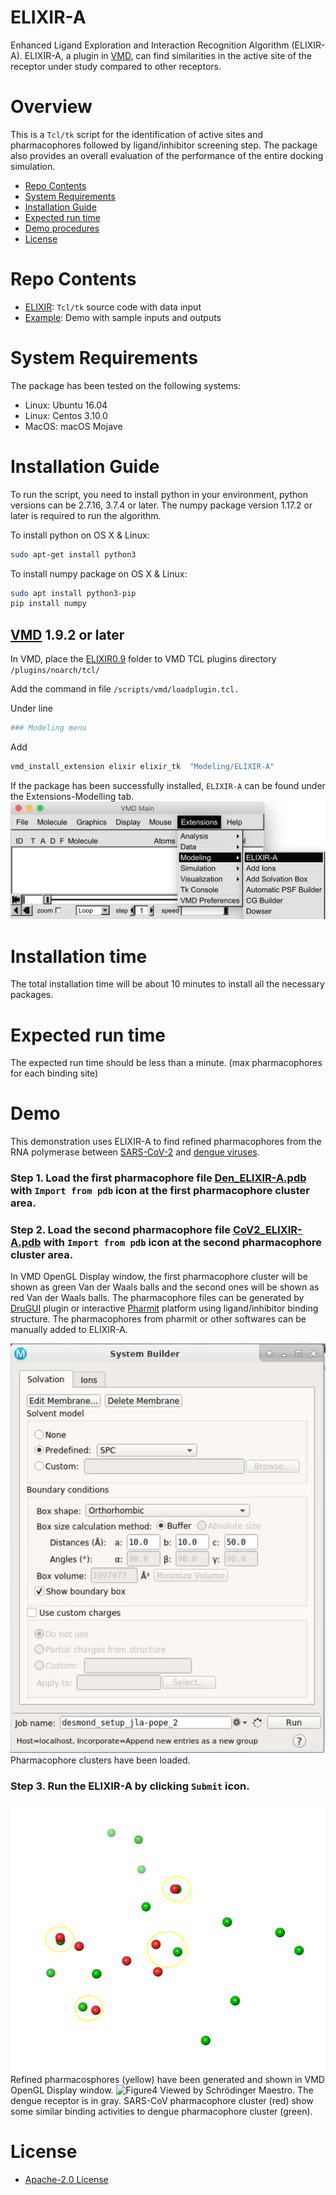 # ELIXIR-A
Enhanced Ligand Exploration and Interaction Recognition Algorithm (ELIXIR-A). ELIXIR-A, a plugin in [VMD](https://www.ks.uiuc.edu/Research/vmd/), can find similarities in the active site of the receptor under study compared to other receptors. 

# Overview
This is a  `Tcl/tk` script for the identification of active sites and pharmacophores followed by ligand/inhibitor screening step. The package also provides an overall evaluation of the performance of the entire docking simulation.

- [Repo Contents](#Repo-Contents)
- [System Requirements](#System-requirements)
- [Installation Guide](#Installation-Guide)
- [Expected run time](#Expected-run-time)
- [Demo procedures](#Demo)
- [License](#license)

# Repo Contents

- [ELIXIR](./ELIXIR0.9/): `Tcl/tk` source code with data input
- [Example](./Example/): Demo with sample inputs and outputs

# System Requirements
The package has been tested on the following systems:

- Linux:  Ubuntu 16.04  
- Linux:  Centos 3.10.0
- MacOS:  macOS Mojave

# Installation Guide
To run the script, you need to install python in your environment, python versions can be 2.7.16, 3.7.4 or later. The numpy package version 1.17.2 or later is required to run the algorithm. 

To install python on OS X & Linux:

```sh
sudo apt-get install python3
```

To install numpy package on OS X & Linux:

```sh
sudo apt install python3-pip
pip install numpy
```

## [VMD](https://www.ks.uiuc.edu/Research/vmd/)  1.9.2 or later
In VMD, place the [ELIXIR0.9](./ELIXIR0.9/) folder to VMD TCL plugins directory ```/plugins/noarch/tcl/```

Add the command in file ```/scripts/vmd/loadplugin.tcl.```

Under  line 
```sh
### Modeling menu 
```
Add 
```sh
vmd_install_extension elixir elixir_tk  "Modeling/ELIXIR-A"
```

If the package has been successfully installed, ```ELIXIR-A``` can be found under the Extensions-Modelling tab.
![Figure1](./Example/figures/fig1.png)

# Installation time
The total installation time will be about 10 minutes to install all the necessary packages.

# Expected run time
The expected run time should be less than a minute. (max pharmacophores for each binding site)

# Demo
This demonstration uses ELIXIR-A to find refined pharmacophores from the RNA polymerase between [SARS-CoV-2](https://www.rcsb.org/structure/7BW4) and [dengue viruses](https://www.rcsb.org/structure/6IZX).

### Step 1. Load the first pharmacophore file [Den_ELIXIR-A.pdb](./Example/Input/Den_ELIXIR-A.pdb) with ``` Import from pdb ``` icon at the first pharmacophore cluster area.

### Step 2. Load the second pharmacophore file [CoV2_ELIXIR-A.pdb](./Example/Input/CoV2_ELIXIR-A.pdb) with ``` Import from pdb ``` icon  at the second pharmacophore cluster area. 
In VMD OpenGL Display window, the first pharmacophore cluster will be shown as green Van der Waals balls and the second ones will be shown as red Van der Waals balls. The pharmacophore files can be generated by [DruGUI](http://prody.csb.pitt.edu/drugui/) plugin or interactive [Pharmit](http://pharmit.csb.pitt.edu) platform using ligand/inhibitor binding structure. The pharmacophores from pharmit or other softwares can be manually added to ELIXIR-A. 

![Figure2](./Example/figures/fig2.png)
Pharmacophore clusters have been loaded.

### Step 3. Run the ELIXIR-A by clicking  ```Submit``` icon.
![Figure3](./Example/figures/Pharmacosphore.png)
Refined pharmacosphores (yellow) have been generated and shown in VMD OpenGL Display window.
![Figure4](./Example/figures/Overlap1.png)
Viewed by Schrödinger Maestro. The dengue receptor is in gray. SARS-CoV pharmacophore cluster (red) show some similar binding activities to dengue pharmacophore cluster (green).

# License
+ [Apache-2.0 License](./LICENSE)
